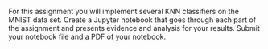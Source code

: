 For this assignment you will implement several KNN classifiers on the MNIST data set. Create a Jupyter notebook that goes through each part of the assignment and presents evidence and analysis for your results. Submit your notebook file and a PDF of your notebook.
